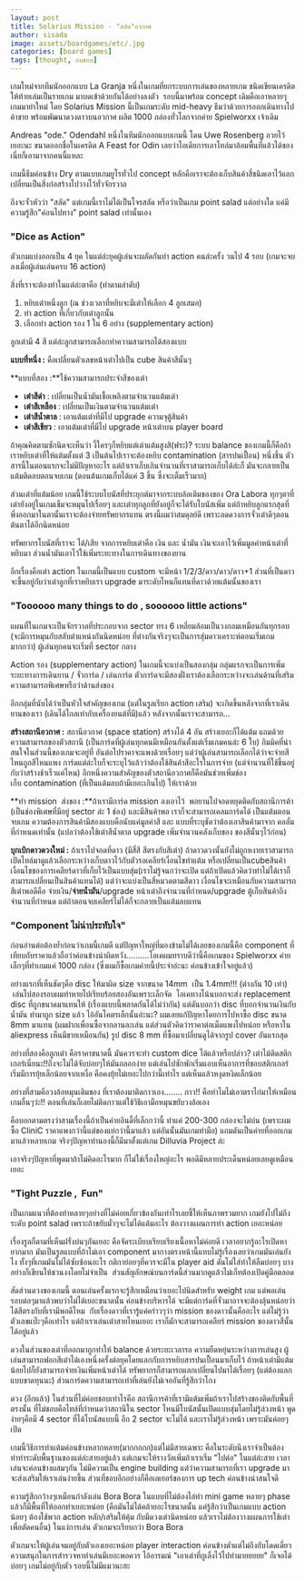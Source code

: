 ```yaml
---
layout: post
title: Solarius Mission - "สลัด"อวกาศ
author: sisada
image: assets/boardgames/etc/.jpg
categories: [board games]
tags: [thought, กบชอบ]
---
```

เกมใหม่จากทีมนักออกแบบ La Granja หนึ่งในเกมที่ยกระบบการเล่นของหลายเกม ชนิดเขียนเครดิตให้ท้ายเล่มเป็นรายเกม มาบดเข้าด้วยกันได้อย่างลงตัว  รอบนี้มาพร้อม concept เดิมคือเอาหลายๆเกมมายำใหม่ โดย Solarius Mission นี้เป็นเกมระดับ mid-heavy ธีมว่าด้วยการออกเดินทางไปค้าขาย พร้อมพัฒนาดวงดาวบนอวกาศ ผลิต 1000 กล่องทั่วโลกจากค่าย Spielworxx เจ้าเดิม


Andreas "ode." Odendahl หนึ่งในทีมนักออกแบบเกมนี้ โดน Uwe Rosenberg อวยไว้เยอะนะ ขนาดออกชื่อในเครดิต A Feast for Odin เลยว่าไอเดียการเอาไทล์มาล้อมพื้นที่แล้วได้ของเนี่ยก็เอามาจากคนนี้แหละ


เกมนี้ธีมค่อนข้าง Dry ตามแบบเกมยูโรทั่วไป concept หลักคือเราจะต้องเก็บสินค้าสี่ชนิดเอาไว้แลกเปลี่ยนเป็นสิ่งก่อสร้างไปวางไว้ทั่วจักรวาล


ถึงจะจั่วหัวว่า "สลัด" แต่เกมนี้เราไม่ได้เป็นโจรสลัด หรือว่าเป็นเกม point salad แต่อย่างใด แค่มีความรู้สึก"ค่อนไปทาง" point salad เท่านั้นเอง


### "Dice as Action"


ตัวเกมแบ่งออกเป็น 4 ยุค ในแต่ล่ะยุคผู้เล่นจะผลัดกันทำ action คนล่ะครั้ง วนไป 4 รอบ (เกมจะจบลงเมื่อผู้เล่นเล่นครบ 16 action)

สิ่งที่เราจะต้องทำในแต่ล่ะตาคือ (ทำตามลำดับ)
1. หยิบเต๋าหนึ่งลูก (ณ ช่วงเวลาที่หยิบจะมีเต๋าให้เลือก 4 ลูกเสมอ)
2. ทำ action ที่เกี่ยวกับเต๋าลูกนั้น
3. เลือกทำ action รอง 1 ใน 6 อย่าง (supplementary action)


ลูกเต๋ามี 4 สี แต่ล่ะลูกสามารถเลือกทำความสามารถได้สองแบบ

**แบบที่หนึ่ง :** คือเปลี่ยนตัวเลขหน้าเต๋าไปเป็น cube สินค้าสีนั้นๆ

**แบบที่สอง :**ใช้ความสามารถประจำสีของเต๋า
* **เต๋าสีดำ** : เปลี่ยนเป็นน้ำมันเชื้อเพลิงตามจำนวนแต้มเต๋า
* **เต๋าสีเหลือง** : เปลี่ยนเป็นเงินตามจำนวนแต้มเต๋า
* **เต๋าสีน้ำตาล** : เอาแต้มเต๋าที่มีไป upgrade ความจุตู้สินค้า
* **เต๋าสีเขียว** : เอาแต้มเต๋าที่มีไป upgrade หน้าเต๋าบน player board


ถ้าคุณคิดตามซักนิดจะเห็นว่า งี้ใครๆก็หยิบแต่เต๋าแต้มสูงสิ(ฟระ)? ระบบ balance ของเกมนี้ก็คือถ้าเราหยิบเต๋าที่ให้แต้มตั้งแต่ 3 เป็นต้นไปเราจะต้องหยิบ contamination (สารปนเปื้อน) หนึ่งชิ้น ตัวสารนี้ในตอนแรกจะไม่มีปัญหาอะไร แต่ถ้าเราเก็บเกินจำนวนที่เราสามารถเก็บได้ล่ะก็ มันจะกลายเป็นแต้มติดลบตอนจบเกม (ตอนต้นเกมเก็บได้แค่ 3 ชิ้น ซึ่งจะเต็มเร็วมาก)

ส่วนเต๋าที่แต้มน้อย เกมนี้ใช้ระบบโบนัสที่ประยุกต์มาจากระบบล้อเติมของของ Ora Labora ทุกๆตาที่เต๋ายังอยู่ในเกมเข็มจะหมุนไปเรื่อยๆ และเต๋าทุกลูกที่ยังอยู่ก็จะได้รับโบนัสเพิ่ม แต่ถ้าหยิบลูกแรกสุดที่พึ่งออกมาในตานั้นเราจะต้องจ่ายทรัพยากรแทน ตรงนี้ผมว่าสมดุลย์ดี เพราะลดดวงการจั่วเต๋าดีๆตอนต้นตาได้อีกนิดหน่อย

ทรัพยากรโบนัสที่เราจะ ได้/เสีย จากการหยิบเต๋าคือ เงิน และ น้ำมัน เงินจะเอาไว้เพิ่มมูลค่าหน้าเต๋าที่หยิบมา ส่วนน้ำมันเอาไว้ใช้เพิ่มระยะทางในการเดินทางของยาน

อีกเรื่องคือเต๋า action ในเกมนี้เป็นแบบ custom จะมีหน้า 1/2/3/ดาว/ดาว/ดาว+1 ส่วนที่เป็นดาวจะขึ้นอยู่กับว่าเต๋าลูกที่เราหยิบเรา upgrade มาระดับไหนก็แทนที่ดาวด้วยแต้มนั้นของเรา
### "Toooooo many things to do , soooooo little actions"


แผนที่ในเกมจะเป็นจักรวาลที่ประกอบจาก sector ทรง 6 เหลี่ยมล้อมเป็นวงกลมเหมือนกันทุกรอบ (จะมีการหมุนกับสลับตำแหน่งกันนิดหน่อย ที่ต่างกันจริงๆจะเป็นการสุ่มดาวเคราะห์ตอนเริ่มเกมมากกว่า) ผู้เล่นทุกคนจะเริ่มที่ sector กลาง

Action รอง (supplementary action) ในเกมนี้จะแบ่งเป็นสองกลุ่ม กลุ่มแรกจะเป็นการเพิ่มระยะทางการเดินยาน / จั่วการ์ด / เล่นการ์ด ตัวการ์ดจะมีสองฝั่งเราต้องเลือกระหว่างจะเล่นด้านที่เสริมความสามารถพิเศษหรือว่าด้านส่งของ

อีกกลุ่มที่นับได้ว่าเป็นหัวใจสำคัญของเกม (แต่ในรูลเรียก action เสริม) จะเกิดขึ้นหลังจากที่เราเดินยานของเรา (เดินได้ไกลเท่ากับเครื่องยนต์ที่มี)แล้ว หลังจากนั้นเราจะสามารถ...

**สร้างสถานีอวกาศ :** สถานีอวกาศ (space station) สร้างได้ 4 อัน สร้างเยอะก็ได้แต้ม แถมด้วยความสามารถของตัวสถานี (เป็นการ์ดที่ผู้เล่นทุกคนมีเหมือนกันตั้งแต่เริ่มเกมคนล่ะ 6 ใบ) กิมมิคที่น่าสนใจในส่วนนี้ของเกมจะอยู่ที่ อันต่อไปราคาจะแพงด้วยเรื่อยๆ แต่ว่าผู้เล่นสามารถเลือกได้ว่าจะจ่ายสีไหนถูกสีไหนแพง การ์ดแต่ล่ะใบก็จะระบุไว้แล้วว่าต้องใช้สินค้าสีอะไรในการจ่าย (แต่จำนวนที่ใช้ขึ้นอยู่กับว่าสร้างช้าเร็วแค่ไหน) อีกหนึ่งความสำคัญของตัวสถานีอวกาศก็คือมันช่วยเพิ่มช่องเก็บ contamination (ที่เป็นแต้มลบถ้ามีเยอะเกินไป) ให้เราด้วย

**ทำ mission  ส่งของ :**ถ้าเรามีการ์ด mission ลงเอาไว้  พอยานไปจอดหยุดติดกับสถานีการค้า (เป็นช่องพิเศษที่มีอยู่ sector ล่ะ 1 ช่อง) และมีสินค้าพอ เราก็จะสามารถเคลมการ์ดได้ เป็นแต้มตอนจบเกม ความต้องการสินค้ามีสองแบบคือนับแค่มูลค่าสี และ แบบที่ระบุชัดว่าต้องเอาสินค้ามาจาก คอลั่มที่กำหนดเท่านั้น (แปลว่าต้องใช้เต๋าสีน้ำตาล upgrade เพิ่มจำนวนคลังเก็บของ ของสีนั้นๆไว้ก่อน)

**บุกเบิกดาวดวงใหม่ :** ถ้าเราไปจอดที่ดาว (มีสี่สี สีตรงกับสีเต๋า) ถ้าดาวดวงนั้นยังไม่ถูกหงายเราสามารถเปิดไทล์มาดูแล้วเลือกระหว่างเก็บดาวไว้กับตัวรอเคลียร์เงื่อนไขทำแต้ม หรือเปลี่ยนเป็นcubeสินค้า เงื่อนไขของการเคลียร์ดาวที่เก็บไว้เป็นแบบสุ่ม(เราไม่รู้จนกว่าจะเปิด แต่ถ้าเปิดแล้วคิดว่าทำไม่ได้เราก็สามารถเปลี่ยนเป็นสินค้าแทนได้) แต่ว่าจะแบ่งเป็นสี่หมวดตามสีดาว เงื่อนไขจะเหมือนกับความสามารถสีเต๋าพอดีคือ จ่ายเงิน/**จ่ายน้ำมัน**/upgrade หน้าเต๋าถึงจำนวนที่กำหนด/upgrade ตู้เก็บสินค้าถึงจำนวนที่กำหนด แต่ถ้าตอนจบเคลียร์ไม่ได้ก็จะกลายเป็นแต้มลบแทน

### "Component ไม่น่าประทับใจ"


ก่อนอ่านต่อต้องย้ำก่อนว่าเกมนี้เกมดี แต่ปัญหาใหญ่ที่มองข้ามไม่ได้เลยของเกมนี้คือ component ที่เทียบกับราคาแล้วถือว่าค่อนข้างน่าผิดหวัง..........โอเคผมทราบดีว่านี้คือเกมของ Spielworxx ค่ายเล็กๆที่ทำเกมแค่ 1000 กล่อง (ซึ่งผมก็ซื้อเกมค่ายนี้ประจำอ่ะนะ ค่อนข้างเข้าใจอยู่แล้ว)

อย่างแรกที่เห็นชัดๆคือ disc ให้มาผิด size จากขนาด 14mm  เป็น 1.4mm!!! (ต่างกัน 10 เท่า)  เล่นไปสองรอบผมทำหายไปเรียบร้อยสองอันเพราะเล็กจัด  โอเคทางโน้นบอกจะส่ง replacement disc ที่ถูกขนาดมาแทนให้ (เรื่องแบบนี้พลาดกันได้ไม่ว่ากัน) แต่ดันบอกว่า disc ที่บอกจำนวนเงินกับน้ำมัน ทำมาถูก size แล้ว ไอ้อันโคตรเล็กนั้นอ่ะนะ? ผมเลยแก้ปัญหาโดยการไปหาซื้อ disc ขนาด 8mm มาแทน (ผมฝากเพื่อนซื้อจากลานละเล่น แต่ส่วนตัวคิดว่าราคาต่อเม็ดแพงไปหน่อย หรือหาใน aliexpress เห็นมีขายเหมือนกัน) รูป disc 8 mm ที่ซื้อมาเปลี่ยนดูได้จากรูป cover อันแรกสุด

อย่างที่สองคือลูกเต๋า คือราคาขนาดนี้ มันควรจะทำ custom dice ได้แล้วหรือปล่าว? เต๋าไม้ติดสติกเกอร์เนี่ยนะ!!ถึงจะไม่ได้จับบ่อยๆให้มันถลอกง่าย แต่เล่นไปซักพักเริ่มแอบเห็นอาการที่ขอบสติกเกอร์เริ่มมีการยุ้ยเล็กน้อยจากเหงื่อ คือคงยุ้ยไม่เยอะไปกว่านี้เท่าไร แต่เห็นแล้วหงุดหงิดเล็กน้อย

อย่างที่สามคือวงล้อหมุนเติมของ ที่เราต้องมาติดกาวเอง........ กาว!! คือทำไมไม่เอาตราไก่มาให้เหมือนเกมอื่นๆว่ะ!! ตอนที่เล่นก็เลยไม่ติดกาวแต่ใช้วิธีเอามือหมุนขยับวงล้อเอง

คือบอกตามตรงว่าสามเรื่องนี้ถ้าเป็นค่ายอินดี้ที่เล็กกว่านี้ ทำแค่ 200-300 กล่องจะไม่บ่น (เพราะผมซื้อ CliniC ราคาแพงกว่านี้แต่ของแย่กว่านี้มาแล้ว แต่อันนั้นมันเกมทำมือ) แถมดันเป็นค่ายที่ออกเกมมาแล้วหลายเกม จริงๆปัญหาทำนองนี้ก็มีมาตั้งแต่เกม Dilluvia Project ล่ะ

เอาจริงๆปัญหาที่พูดมาถ้าไม่คิดอะไรมาก ก็ไม่ใช่เรื่องใหญ่อะไร พอดีมีหลายประเด็นหน่อยเลยดูเหมือนเยอะ

### "Tight Puzzle ,  Fun"


เป็นเกมแนวที่ต้องทำหลายๆอย่างที่ไม่ค่อยเกี่ยวข้องกันเท่าไรเลยชี้ให้เห็นภาพรวมยาก เกมยังไปไม่ถึงระดับ point salad เพราะถ้าขยับมั่วๆจะไม่ได้แต้มอะไร ต้องวางแผนการทำ action เยอะหน่อย

เรื่องรูลก็ตามที่เห็นฝรั่งบ่นๆกันเยอะ คือจัดระเบียบเรียบเรียงเนื้อหาไม่ค่อยดี เวลาอยากรู้อะไรเปิดหายากมาก มันเป็นรูลแบบที่ถ้าไม่เอา component มากางตรงหน้านี้แทบไม่รู้เรื่องเลยว่าเกมมันเล่นยังไง ทั้งๆที่เกมมันไม่ได้ซับซ้อนอะไร กติกาย่อยๆที่ควรจะมีใน player aid ดันไม่ใส่ทำให้ลืมบ่อยๆ บางอย่างก็เขียนให้ชวนงงโดยไม่จำเป็น  ส่วนสัญลักษณ์บนการ์ดนี้ส่วนมากดูแล้วไม่เก็ทต้องเปิดคู่มือตลอด

สัดส่วนดวงของเกมนี้ ตอนเล่นครั้งแรกจะรู้สึกเหมือนว่าเยอะไปนิดสำหรับ weight เกม แต่พอเล่นรอบต่อๆมาแล้วพบว่าไม่ได้เยอะขนาดนั้น ค่อนข้างบริหารได้ จะมีแต่การ์ดที่จั่วมาอาจจะต้องลุ้นหน่อยว่าได้สีตรงกับที่เรามีพอดีไหม  กับเรื่องดาวที่เรารู้แค่คร่าวๆว่า mission ของดาวนั้นคืออะไร แต่ไม่รู้ว่าตัวเลขแป๊ะๆคือเท่าไร แต่ถ้าเราเล่นเต๋าสายไหนเยอะ เราก็มักจะสามารถเคลียร์ mission ของดาวสีนั้นได้อยู่แล้ว

ดวงในส่วนของเต๋าที่ออกมาถูกทำให้ balance ด้วยระยะเวลารอ ความยืดหยุ่นระหว่างการเล่นสูง ผู้เล่นสามารถฟอกสีเต๋าได้เองหนึ่งครั้งต่อยุคโดยแลกกับการหยิบสารปนเปื้อนมาเก็บไว้ ถ้าหน้าเต๋ามีแต้มน้อยไปก็ยังสามารถจ่ายเงินเพิ่มหน้าเต๋าได้ ทรัพยากรก็สามารถแลกเปลี่ยนไปมาได้เรื่อยๆ (แต่ต้องแลกแบบขาดทุนนะ) ส่วนการ์ดความสามารถเท่าที่เล่นยังไม่เจออันที่รู้สึกว่าโกง

ดวง (อีกแล้ว) ในส่วนที่ไม่ค่อยชอบเท่าไรคือ สถานีการค้าที่เรามีแต้มเพิ่มถ้าเราไปสร้างของติดกับพื้นที่ตรงนั้น ที่ไม่ชอบคือไทล์ที่กำหนดว่าสถานีใน sector ไหนมีโบนัสนั้นเปิดแบบสุ่มโดยไม่รู้ล่วงหน้า พูดง่ายๆคือมี 4 sector ที่ได้โบนัสแบบนี้ อีก 2 sector จะไม่ได้ และเราไม่รู้ล่วงหน้า เพราะมันค่อยๆเปิด

เกมนี้วิธีการทำแต้มค่อนข้างหลากหลาย(มากกกกก)แต่ไม่มีสายเฉพาะ คือในระดับนึงเราจำเป็นต้องทำท่าระดับพื้นฐานของแต่ล่ะสายอยู่แล้ว แต่เกมจะให้รางวัลเพิ่มถ้าเราเริ่ม "ไปต่อ" ในแต่ล่ะสาย เวลาเล่นจะค่อนข้างผสมๆกัน ไม่มีความเป็น engine building แต่ว่าความสามารถที่เรา upgrade มาจะส่งเสริมให้เราเล่นง่ายขึ้น ส่วนที่ชอบอีกอย่างก็คือเลเยอร์ของการ up tech ค่อนข้างน่าสนใจดี

ความรู้สึกกว้างๆเหมือนกำลังเล่น Bora Bora ในแบบที่ไม่ต้องไล่ทำ mini game หลายๆ phase แล้วก็มีพื้นที่ให้ออกท่าเยอะหน่อย (คือมันไม่ได้คล้ายอะไรขนาดนั้น แค่รู้สึกว่าเป็นเกมแบบ action น้อยๆ ต้องใช้พวก action หลัก/เสริมให้คุ้ม กับมีดวงเต๋านิดหน่อย แล้วเราไม่ต้องวางแผนการใช้เต๋าเพื่อตัดคนอื่น) ในแง่การเล่น ตัวเกมจะเรียบกว่า Bora Bora

ตัวเกมจะให้ผู้เล่นจมอยู่กับตัวเองเยอะหน่อย player interaction ค่อนข้างต่ำแต่ไม่ถึงกับโดดเดี่ยว ความสนุกในการสำรวจหาท่าเล่นมีเยอะพอควร ไอ้อารมณ์ "เอาเต๋าที่กูเล็งไว้ไปทำมายยยยย" ก็เจอได้บ่อยๆ
เกมไม่อยู่กับตัว รอบนี้ไม่มีแมวนะฮะ

